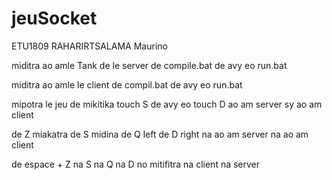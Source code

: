 # jeuSocket

ETU1809 RAHARIRTSALAMA Maurino 

miditra ao amle Tank de le server de compile.bat de avy eo run.bat

miditra ao amle le client de compil.bat de avy eo run.bat

mipotra le jeu de mikitika touch S de avy eo touch D ao am server sy ao am  client 

de Z miakatra  de S midina de Q left de D right na ao am server na ao am client

de espace + Z na S na Q na D no mitifitra na client na server


